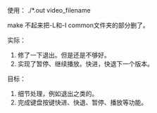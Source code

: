 使用：
./*.out video_filename

make 不起来把-L和-I common文件夹的部分删了。

实际：
1. 修了一下退出。但是还是不够好。
2. 实现了暂停、继续播放。快进，快退下一个版本。

目标：
1. 细节处理，例如退出之类的。
2. 完成键盘按键快进、快退、暂停、播放等功能。


